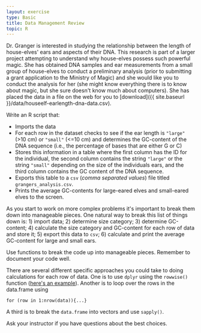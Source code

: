 ```yaml
---
layout: exercise
type: Basic
title: Data Management Review
topic: R
---
```


Dr. Granger is interested in studying the relationship between the
length of house-elves' ears and aspects of their DNA. This research is
part of a larger project attempting to understand why house-elves
possess such powerful magic. She has obtained DNA samples and ear
measurements from a small group of house-elves to conduct a preliminary
analysis (prior to submitting a grant application to the Ministry of
Magic) and she would like you to conduct the analysis for her (she might
know everything there is to know about magic, but she sure doesn't know
much about computers). She has placed the data in a file on the web for
you to [download]({{ site.baseurl }}/data/houseelf-earlength-dna-data.csv).

Write an R script that:

*  Imports the data
*  For each row in the dataset checks to see if the ear length is `"large"` (>10
   cm) or `"small"` (<=10 cm) and determines the GC-content of the DNA sequence
   (i.e., the percentage of bases that are either G or C)
*  Stores this information in a table where the first column has the ID for the
   individual, the second column contains the string `"large"` or the string
   `"small"` depending on the size of the individuals ears, and the third column
   contains the GC content of the DNA sequence.
*  Exports this table to a `csv` (*comma separated values*) file titled
   `grangers_analysis.csv`.
*  Prints the average GC-contents for large-eared elves and small-eared elves to
   the screen.

As you start to work on more complex problems it's important to break them down
into manageable pieces. One natural way to break this list of things down is: 1)
import data; 2) determine size category; 3) determine GC-content; 4) calculate
the size category and GC-content for each row of data and store it; 5) export
this data to `csv`; 6) calculate and print the average GC-content for large and
small ears.

Use functions to break the code up into manageable pieces. Remember to document
your code well.

There are several different specific approaches you could take to doing
calculations for each row of data. One is to use `dplyr` using the `rowwise()`
function
([here's an example](http://www.expressivecode.org/2014/12/17/mutating-using-functions-in-dplyr/)).
Another is to loop over the rows in the data.frame using

`for (row in 1:nrow(data)){...}`

A third is to break the `data.frame` into vectors and use `sapply()`.

Ask your instructor if you have questions about the best choices.
